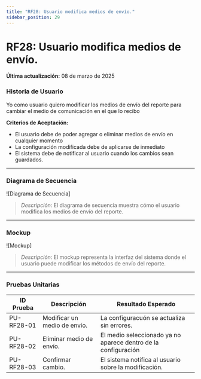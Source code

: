 ```yaml
---
title: "RF28: Usuario modifica medios de envío."  
sidebar_position: 29
---
```


# RF28: Usuario modifica medios de envío.

**Última actualización:** 08 de marzo de 2025

### Historia de Usuario

Yo como usuario quiero modificar los medios de envío del reporte para cambiar el medio de comunicación en el que lo recibo

  **Criterios de Aceptación:**
  - El usuario debe de poder agregar o eliminar medios de envío en cualquier momento
  - La configuración modificada debe de aplicarse de inmediato
  - El sistema debe de notificar al usuario cuando los cambios sean guardados.
---

### Diagrama de Secuencia

![Diagrama de Secuencia] 

> *Descripción*: El diagrama de secuencia muestra cómo el usuario modifica los medios de envío del reporte.
---

### Mockup

![Mockup]

> *Descripción*: El mockup representa la interfaz del sistema donde el usuario puede modificar los métodos de envío del reporte.

---

### Pruebas Unitarias 
| ID Prueba | Descripción | Resultado Esperado |
|-----------|-------------|--------------------|
|PU-RF28-01|Modificar un medio de envío.|La configuracuón se actualiza sin errores.|
|PU-RF28-02|Eliminar medio de envío.|El medio seleccionado ya no aparece dentro de la configuración|
|PU-RF28-03|Confirmar cambio.|El sistema notifica al usuario sobre la modificación.|
